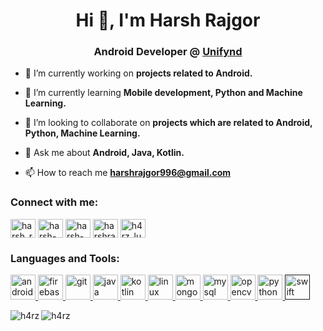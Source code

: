 
<h1 align="center">Hi 👋, I'm Harsh Rajgor</h1>  
<h3 align="center">Android Developer @ <a href="https://www.unifynd.com/">Unifynd</a></h3>  
  
- 🔭 I’m currently working on **projects related to Android.**  
  
- 🌱 I’m currently learning **Mobile development, Python and Machine Learning.**  
  
- 👯 I’m looking to collaborate on **projects which are related to Android, Python, Machine Learning.**  
  
- 💬 Ask me about **Android, Java, Kotlin.**  
  
- 📫 How to reach me **harshrajgor996@gmail.com**  
  
<p align="left">  
<h3 align="left">Connect with me:</h3>  
<a href="https://twitter.com/harsh_rajgor9" target="blank"><img align="center" src="https://cdn.jsdelivr.net/npm/simple-icons@3.0.1/icons/twitter.svg" alt="harsh_rajgor9" height="30" width="40" /></a>  
<a href="https://linkedin.com/in/harsh-r-b99b9ba0" target="blank"><img align="center" src="https://cdn.jsdelivr.net/npm/simple-icons@3.0.1/icons/linkedin.svg" alt="harsh-r-b99b9ba0" height="30" width="40" /></a>  
<a href="https://stackoverflow.com/users/harsh-rajgor" target="blank"><img align="center" src="https://cdn.jsdelivr.net/npm/simple-icons@3.0.1/icons/stackoverflow.svg" alt="harsh-rajgor" height="30" width="40" /></a>  
<a href="https://medium.com/harshrajgor996" target="blank"><img align="center" src="https://cdn.jsdelivr.net/npm/simple-icons@3.0.1/icons/medium.svg" alt="harshrajgor996" height="30" width="40" /></a>  
<a href="https://www.hackerrank.com/h4rz_luci4" target="blank"><img align="center" src="https://cdn.jsdelivr.net/npm/simple-icons@3.0.1/icons/hackerrank.svg" alt="h4rz_luci4" height="30" width="40" /></a>  
</p>  
  
<h3 align="left">Languages and Tools:</h3>  
<p align="left"> <a href="https://developer.android.com" target="_blank"> <img src="https://devicons.github.io/devicon/devicon.git/icons/android/android-original-wordmark.svg" alt="android" width="40" height="40"/> </a> <a href="https://firebase.google.com/" target="_blank"> <img src="https://www.vectorlogo.zone/logos/firebase/firebase-icon.svg" alt="firebase" width="40" height="40"/> </a> <a href="https://git-scm.com/" target="_blank"> <img src="https://www.vectorlogo.zone/logos/git-scm/git-scm-icon.svg" alt="git" width="40" height="40"/> </a> <a href="https://www.java.com" target="_blank"> <img src="https://devicons.github.io/devicon/devicon.git/icons/java/java-original-wordmark.svg" alt="java" width="40" height="40"/> </a> <a href="https://kotlinlang.org" target="_blank"> <img src="https://www.vectorlogo.zone/logos/kotlinlang/kotlinlang-icon.svg" alt="kotlin" width="40" height="40"/> </a> <a href="https://www.linux.org/" target="_blank"> <img src="https://devicons.github.io/devicon/devicon.git/icons/linux/linux-original.svg" alt="linux" width="40" height="40"/> </a> <a href="https://www.mongodb.com/" target="_blank"> <img src="https://devicons.github.io/devicon/devicon.git/icons/mongodb/mongodb-original-wordmark.svg" alt="mongodb" width="40" height="40"/> </a> <a href="https://www.mysql.com/" target="_blank"> <img src="https://devicons.github.io/devicon/devicon.git/icons/mysql/mysql-original-wordmark.svg" alt="mysql" width="40" height="40"/> </a> <a href="https://opencv.org/" target="_blank"> <img src="https://www.vectorlogo.zone/logos/opencv/opencv-icon.svg" alt="opencv" width="40" height="40"/> </a> <a href="https://www.python.org" target="_blank"> <img src="https://devicons.github.io/devicon/devicon.git/icons/python/python-original.svg" alt="python" width="40" height="40"/> </a> <a href="" target="_blank"> <img src="https://devicons.github.io/devicon/devicon.git/icons/swift/swift-original-wordmark.svg" alt="swift" width="40" height="40"/> </a> </p>  
  
<p><img align="left" src="https://github-readme-stats.vercel.app/api/top-langs/?username=h4rz&hide=javascript,php,html&layout=compact" alt="h4rz" /></p>  
  
<p><img align="center" src="https://github-readme-stats.vercel.app/api?username=h4rz&show_icons=true" alt="h4rz" /></p>
